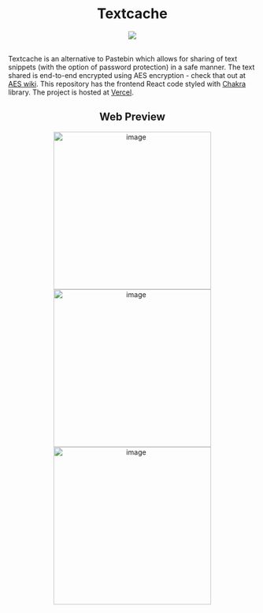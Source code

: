 <h1 align="center">
  Textcache
</h1>
<div align="center">
  <img src="https://skillicons.dev/icons?i=react,vite,vercel" />
</div>

<br/>

<p>
  Textcache is an alternative to Pastebin which allows for sharing of text snippets (with the option of password protection)    in a safe manner. The text shared is end-to-end encrypted using AES encryption - check that out at 
  <a href="https://en.wikipedia.org/wiki/Advanced_Encryption_Standard">AES wiki</a>. 
  This repository has the frontend React code styled with <a href="https://v2.chakra-ui.com/">Chakra</a> library. The 
  project is hosted at <a href="https://text-cache.vercel.app/">Vercel</a>.
</p>

<h2 align="center">
  Web Preview
</h2>

<div align="center">
  <img width="320" alt="image" src="https://github.com/user-attachments/assets/47ffdb30-e6f7-4eb8-bdf4-28ad2420f1f6">
  <img width="320" alt="image" src="https://github.com/user-attachments/assets/da16af89-fd32-4e16-bb01-465cb89c5372">
  <img width="320" alt="image" src="https://github.com/user-attachments/assets/b7306d12-181e-43da-9b61-43b9d442a928">
</div>


